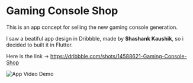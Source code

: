 # Gaming Console Shop
This is an app concept for selling the new gaming console generation.

I saw a beatiful app design in Dribbble, made by <b>Shashank Kaushik</b>, so i decided to built it in Flutter.

Here is the link -> https://dribbble.com/shots/14588621-Gaming-Console-Shop

![App Video Demo](demo/app_video.gif)


